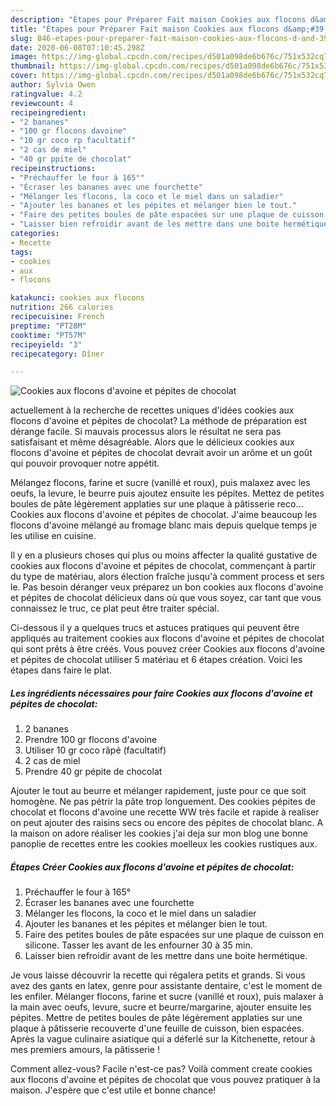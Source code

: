 ```yaml
---
description: "Étapes pour Préparer Fait maison Cookies aux flocons d&amp;#39;avoine et pépites de chocolat"
title: "Étapes pour Préparer Fait maison Cookies aux flocons d&amp;#39;avoine et pépites de chocolat"
slug: 846-etapes-pour-preparer-fait-maison-cookies-aux-flocons-d-and-39-avoine-et-pepites-de-chocolat
date: 2020-06-08T07:10:45.298Z
image: https://img-global.cpcdn.com/recipes/d501a098de6b676c/751x532cq70/cookies-aux-flocons-davoine-et-pepites-de-chocolat-photo-principale-de-la-recette.jpg
thumbnail: https://img-global.cpcdn.com/recipes/d501a098de6b676c/751x532cq70/cookies-aux-flocons-davoine-et-pepites-de-chocolat-photo-principale-de-la-recette.jpg
cover: https://img-global.cpcdn.com/recipes/d501a098de6b676c/751x532cq70/cookies-aux-flocons-davoine-et-pepites-de-chocolat-photo-principale-de-la-recette.jpg
author: Sylvia Owen
ratingvalue: 4.2
reviewcount: 4
recipeingredient:
- "2 bananes"
- "100 gr flocons davoine"
- "10 gr coco rp facultatif"
- "2 cas de miel"
- "40 gr ppite de chocolat"
recipeinstructions:
- "Préchauffer le four à 165°"
- "Écraser les bananes avec une fourchette"
- "Mélanger les flocons, la coco et le miel dans un saladier"
- "Ajouter les bananes et les pépites et mélanger bien le tout."
- "Faire des petites boules de pâte espacées sur une plaque de cuisson en silicone. Tasser les avant de les enfourner 30 à 35 min."
- "Laisser bien refroidir avant de les mettre dans une boite hermétique."
categories:
- Recette
tags:
- cookies
- aux
- flocons

katakunci: cookies aux flocons 
nutrition: 266 calories
recipecuisine: French
preptime: "PT28M"
cooktime: "PT57M"
recipeyield: "3"
recipecategory: Dîner

---
```



![Cookies aux flocons d&#39;avoine et pépites de chocolat](https://img-global.cpcdn.com/recipes/d501a098de6b676c/751x532cq70/cookies-aux-flocons-davoine-et-pepites-de-chocolat-photo-principale-de-la-recette.jpg)

actuellement à la recherche de recettes uniques d'idées cookies aux flocons d&#39;avoine et pépites de chocolat? La méthode de préparation est dérange facile. Si mauvais processus alors le résultat ne sera pas satisfaisant et même désagréable. Alors que le délicieux cookies aux flocons d&#39;avoine et pépites de chocolat devrait avoir un arôme et un goût qui pouvoir provoquer notre appétit.

Mélangez flocons, farine et sucre (vanillé et roux), puis malaxez avec les oeufs, la levure, le beurre puis ajoutez ensuite les pépites. Mettez de petites boules de pâte légèrement applaties sur une plaque à pâtisserie reco… Cookies aux flocons d&#39;avoine et pépites de chocolat. J&#39;aime beaucoup les flocons d&#39;avoine mélangé au fromage blanc mais depuis quelque temps je les utilise en cuisine.

Il y en a plusieurs choses qui plus ou moins affecter la qualité gustative de cookies aux flocons d&#39;avoine et pépites de chocolat, commençant à partir du type de matériau, alors élection fraîche jusqu'à comment process et sers le. Pas besoin déranger veux préparez un bon cookies aux flocons d&#39;avoine et pépites de chocolat délicieux dans où que vous soyez, car tant que vous connaissez le truc, ce plat peut être traiter spécial.


Ci-dessous il y a quelques trucs et astuces pratiques qui peuvent être appliqués au traitement cookies aux flocons d&#39;avoine et pépites de chocolat qui sont prêts à être créés. Vous pouvez créer Cookies aux flocons d&#39;avoine et pépites de chocolat utiliser 5 matériau et 6 étapes création. Voici les étapes dans faire le plat.

<!--inarticleads1-->

##### Les ingrédients nécessaires pour faire Cookies aux flocons d&#39;avoine et pépites de chocolat:

1.  2 bananes
1. Prendre 100 gr flocons d&#39;avoine
1. Utiliser 10 gr coco râpé (facultatif)
1.  2 cas de miel
1. Prendre 40 gr pépite de chocolat


Ajouter le tout au beurre et mélanger rapidement, juste pour ce que soit homogène. Ne pas pétrir la pâte trop longuement. Des cookies pépites de chocolat et flocons d&#39;avoine une recette WW très facile et rapide à realiser on peut ajouter des raisins secs ou encore des pépites de chocolat blanc. A la maison on adore réaliser les cookies j&#39;ai deja sur mon blog une bonne panoplie de recettes entre les cookies moelleux les cookies rustiques aux. 

<!--inarticleads2-->

##### Étapes Créer Cookies aux flocons d&#39;avoine et pépites de chocolat:

1. Préchauffer le four à 165°
1. Écraser les bananes avec une fourchette
1. Mélanger les flocons, la coco et le miel dans un saladier
1. Ajouter les bananes et les pépites et mélanger bien le tout.
1. Faire des petites boules de pâte espacées sur une plaque de cuisson en silicone. Tasser les avant de les enfourner 30 à 35 min.
1. Laisser bien refroidir avant de les mettre dans une boite hermétique.


Je vous laisse découvrir la recette qui régalera petits et grands. Si vous avez des gants en latex, genre pour assistante dentaire, c&#39;est le moment de les enfiler. Mélanger flocons, farine et sucre (vanillé et roux), puis malaxer à la main avec oeufs, levure, sucre et beurre/margarine, ajouter ensuite les pépites. Mettre de petites boules de pâte légèrement applaties sur une plaque à pâtisserie recouverte d&#39;une feuille de cuisson, bien espacées. Après la vague culinaire asiatique qui a déferlé sur la Kitchenette, retour à mes premiers amours, la pâtisserie ! 


Comment allez-vous? Facile n'est-ce pas? Voilà comment create cookies aux flocons d&#39;avoine et pépites de chocolat que vous pouvez pratiquer à la maison. J'espère que c'est utile et bonne chance!

